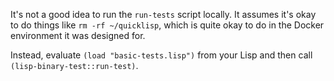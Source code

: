It's not a good idea to run the `run-tests` script locally. It assumes it's okay to do things like `rm -rf ~/quicklisp`, 
which is quite okay to do in the Docker environment it was designed for.

Instead, evaluate `(load "basic-tests.lisp")` from your Lisp and then call `(lisp-binary-test::run-test)`.
